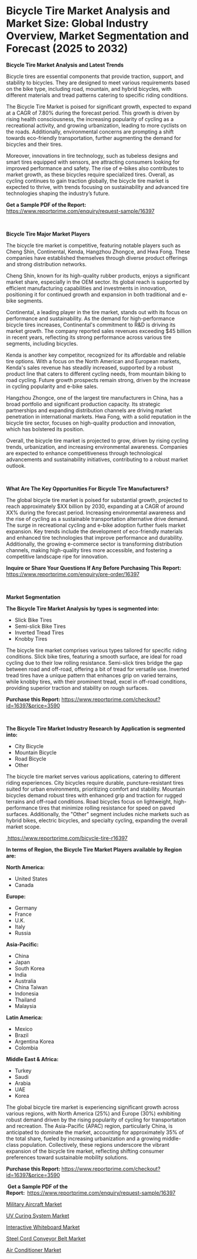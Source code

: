 <p><h1>Bicycle Tire Market Analysis and Market Size: Global Industry Overview, Market Segmentation and Forecast (2025 to 2032)</h1></p><p><strong>Bicycle Tire Market Analysis and Latest Trends</strong></p>
<p><p>Bicycle tires are essential components that provide traction, support, and stability to bicycles. They are designed to meet various requirements based on the bike type, including road, mountain, and hybrid bicycles, with different materials and tread patterns catering to specific riding conditions. </p><p>The Bicycle Tire Market is poised for significant growth, expected to expand at a CAGR of 7.80% during the forecast period. This growth is driven by rising health consciousness, the increasing popularity of cycling as a recreational activity, and growing urbanization, leading to more cyclists on the roads. Additionally, environmental concerns are prompting a shift towards eco-friendly transportation, further augmenting the demand for bicycles and their tires. </p><p>Moreover, innovations in tire technology, such as tubeless designs and smart tires equipped with sensors, are attracting consumers looking for improved performance and safety. The rise of e-bikes also contributes to market growth, as these bicycles require specialized tires. Overall, as cycling continues to gain traction globally, the bicycle tire market is expected to thrive, with trends focusing on sustainability and advanced tire technologies shaping the industry’s future.</p></p>
<p><strong>Get a Sample PDF of the Report:&nbsp;</strong> <a href="https://www.reportprime.com/enquiry/request-sample/16397?utm_campaign=3369&utm_medium=2&utm_source=Github&utm_content=ia&utm_term=17032025&utm_id=bicycle-tire">https://www.reportprime.com/enquiry/request-sample/16397</a></p>
<p>&nbsp;</p>
<p><strong>Bicycle Tire Major Market Players</strong></p>
<p><p>The bicycle tire market is competitive, featuring notable players such as Cheng Shin, Continental, Kenda, Hangzhou Zhongce, and Hwa Fong. These companies have established themselves through diverse product offerings and strong distribution networks.</p><p>Cheng Shin, known for its high-quality rubber products, enjoys a significant market share, especially in the OEM sector. Its global reach is supported by efficient manufacturing capabilities and investments in innovation, positioning it for continued growth and expansion in both traditional and e-bike segments.</p><p>Continental, a leading player in the tire market, stands out with its focus on performance and sustainability. As the demand for high-performance bicycle tires increases, Continental's commitment to R&D is driving its market growth. The company reported sales revenues exceeding $45 billion in recent years, reflecting its strong performance across various tire segments, including bicycles.</p><p>Kenda is another key competitor, recognized for its affordable and reliable tire options. With a focus on the North American and European markets, Kenda's sales revenue has steadily increased, supported by a robust product line that caters to different cycling needs, from mountain biking to road cycling. Future growth prospects remain strong, driven by the increase in cycling popularity and e-bike sales.</p><p>Hangzhou Zhongce, one of the largest tire manufacturers in China, has a broad portfolio and significant production capacity. Its strategic partnerships and expanding distribution channels are driving market penetration in international markets. Hwa Fong, with a solid reputation in the bicycle tire sector, focuses on high-quality production and innovation, which has bolstered its position.</p><p>Overall, the bicycle tire market is projected to grow, driven by rising cycling trends, urbanization, and increasing environmental awareness. Companies are expected to enhance competitiveness through technological advancements and sustainability initiatives, contributing to a robust market outlook.</p></p>
<p>&nbsp;</p>
<p><strong>What Are The Key Opportunities For Bicycle Tire Manufacturers?</strong></p>
<p><p>The global bicycle tire market is poised for substantial growth, projected to reach approximately $XX billion by 2030, expanding at a CAGR of around XX% during the forecast period. Increasing environmental awareness and the rise of cycling as a sustainable transportation alternative drive demand. The surge in recreational cycling and e-bike adoption further fuels market expansion. Key trends include the development of eco-friendly materials and enhanced tire technologies that improve performance and durability. Additionally, the growing e-commerce sector is transforming distribution channels, making high-quality tires more accessible, and fostering a competitive landscape ripe for innovation.</p></p>
<p><strong>Inquire or Share Your Questions If Any Before Purchasing This Report:</strong> <a href="https://www.reportprime.com/enquiry/pre-order/16397?utm_campaign=3369&utm_medium=2&utm_source=Github&utm_content=ia&utm_term=17032025&utm_id=bicycle-tire">https://www.reportprime.com/enquiry/pre-order/16397</a></p>
<p>&nbsp;</p>
<p><strong>Market Segmentation</strong></p>
<p><strong>The Bicycle Tire Market Analysis by types is segmented into:</strong></p>
<p><ul><li>Slick Bike Tires</li><li>Semi-slick Bike Tires</li><li>Inverted Tread Tires</li><li>Knobby Tires</li></ul></p>
<p><p>The bicycle tire market comprises various types tailored for specific riding conditions. Slick bike tires, featuring a smooth surface, are ideal for road cycling due to their low rolling resistance. Semi-slick tires bridge the gap between road and off-road, offering a bit of tread for versatile use. Inverted tread tires have a unique pattern that enhances grip on varied terrains, while knobby tires, with their prominent tread, excel in off-road conditions, providing superior traction and stability on rough surfaces.</p></p>
<p><strong>Purchase this Report:&nbsp;</strong><a href="https://www.reportprime.com/checkout?id=16397&price=3590&utm_campaign=3369&utm_medium=2&utm_source=Github&utm_content=ia&utm_term=17032025&utm_id=bicycle-tire">https://www.reportprime.com/checkout?id=16397&price=3590</a></p>
<p>&nbsp;</p>
<p><strong>The Bicycle Tire Market Industry Research by Application is segmented into:</strong></p>
<p><ul><li>City Bicycle</li><li>Mountain Bicycle</li><li>Road Bicycle</li><li>Other</li></ul></p>
<p><p>The bicycle tire market serves various applications, catering to different riding experiences. City bicycles require durable, puncture-resistant tires suited for urban environments, prioritizing comfort and stability. Mountain bicycles demand robust tires with enhanced grip and traction for rugged terrains and off-road conditions. Road bicycles focus on lightweight, high-performance tires that minimize rolling resistance for speed on paved surfaces. Additionally, the "Other" segment includes niche markets such as hybrid bikes, electric bicycles, and specialty cycling, expanding the overall market scope.</p></p>
<p><a href="https://www.reportprime.com/bicycle-tire-r16397?utm_campaign=3369&utm_medium=2&utm_source=Github&utm_content=ia&utm_term=17032025&utm_id=bicycle-tire">&nbsp;https://www.reportprime.com/bicycle-tire-r16397</a></p>
<p><strong>In terms of Region, the Bicycle Tire Market Players available by Region are:</strong></p>
<p>
    <p> <strong> North America: </strong>
        <ul>
            <li>United States</li>
            <li>Canada</li>
        </ul>
        </p> 
    <p> <strong> Europe: </strong>
        <ul>
            <li>Germany</li>
            <li>France</li>
            <li>U.K.</li>
            <li>Italy</li>
            <li>Russia</li>
        </ul>
        </p> 
    <p> <strong> Asia-Pacific: </strong>
        <ul>
            <li>China</li>
            <li>Japan</li>
            <li>South Korea</li>
            <li>India</li>
            <li>Australia</li>
            <li>China Taiwan</li>
            <li>Indonesia</li>
            <li>Thailand</li>
            <li>Malaysia</li>
        </ul>
        </p> 
    <p> <strong> Latin America: </strong>
        <ul>
            <li>Mexico</li>
            <li>Brazil</li>
            <li>Argentina Korea</li>
            <li>Colombia</li>
        </ul>
        </p> 
    <p> <strong> Middle East & Africa: </strong>
        <ul>
            <li>Turkey</li>
            <li>Saudi</li>
            <li>Arabia</li>
            <li>UAE</li>
            <li>Korea</li>
        </ul>
    </p>
    </p>
<p><p>The global bicycle tire market is experiencing significant growth across various regions, with North America (25%) and Europe (30%) exhibiting robust demand driven by the rising popularity of cycling for transportation and recreation. The Asia-Pacific (APAC) region, particularly China, is anticipated to dominate the market, accounting for approximately 35% of the total share, fueled by increasing urbanization and a growing middle-class population. Collectively, these regions underscore the vibrant expansion of the bicycle tire market, reflecting shifting consumer preferences toward sustainable mobility solutions.</p></p>
<p><strong>Purchase this Report: </strong><a href="https://www.reportprime.com/checkout?id=16397&price=3590&utm_campaign=3369&utm_medium=2&utm_source=Github&utm_content=ia&utm_term=17032025&utm_id=bicycle-tire">https://www.reportprime.com/checkout?id=16397&price=3590</a></p>
<p>&nbsp;<strong>Get a Sample PDF of the Report:&nbsp;&nbsp;</strong><a href="https://www.reportprime.com/enquiry/request-sample/16397?utm_campaign=3369&utm_medium=2&utm_source=Github&utm_content=ia&utm_term=17032025&utm_id=bicycle-tire">https://www.reportprime.com/enquiry/request-sample/16397</a></p>
<p><strong></strong></p>
<p><p><a href="https://www.linkedin.com/pulse/foreign-opportunities-market-dynamics-military-aircraft-insights-bndpc?utm_campaign=3369&utm_medium=2&utm_source=Github&utm_content=ia&utm_term=17032025&utm_id=bicycle-tire">Military Aircraft Market</a></p><p><a href="https://www.linkedin.com/pulse/market-insights-uv-curing-system-sector-2025-2032-expected-lwfee?utm_campaign=3369&utm_medium=2&utm_source=Github&utm_content=ia&utm_term=17032025&utm_id=bicycle-tire">UV Curing System Market</a></p><p><a href="https://www.linkedin.com/pulse/global-interactive-whiteboard-market-trends-forecasts-strategic-pyxnc?utm_campaign=3369&utm_medium=2&utm_source=Github&utm_content=ia&utm_term=17032025&utm_id=bicycle-tire">Interactive Whiteboard Market</a></p><p><a href="https://www.linkedin.com/pulse/comprehend-steel-cord-conveyor-belt-market-size-growing-iglqe?utm_campaign=3369&utm_medium=2&utm_source=Github&utm_content=ia&utm_term=17032025&utm_id=bicycle-tire">Steel Cord Conveyor Belt Market</a></p><p><a href="https://www.linkedin.com/pulse/air-conditioner-market-study-examiningthe-industrys-growth-zjiee?utm_campaign=3369&utm_medium=2&utm_source=Github&utm_content=ia&utm_term=17032025&utm_id=bicycle-tire">Air Conditioner Market</a></p></p>